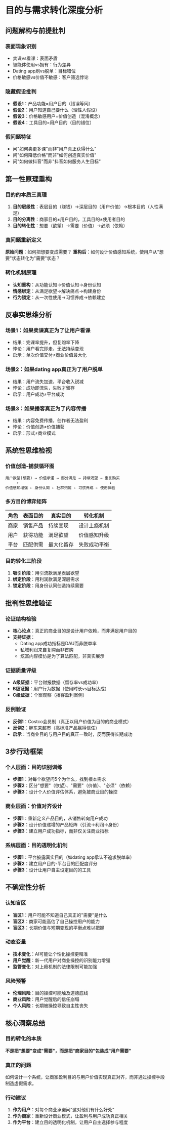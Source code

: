# 目的与需求转化深度分析

## 问题解构与前提批判

### 表面现象识别
- 卖课vs看课：表面矛盾
- 智能体使用vs拥有：行为差异
- Dating app刷vs脱单：目标错位
- 价格敏感vs价值不敏感：客户筛选悖论

### 隐藏假设批判
- **假设1**：产品功能=用户目的（错误等同）
- **假设2**：用户知道自己要什么（理性人假设）
- **假设3**：价格敏感用户=价值创造（混淆概念）
- **假设4**：工具目的=用户目的（目的错位）

### 假问题特征
- 问"如何卖更多课"而非"用户真正获得什么"
- 问"如何降低价格"而非"如何创造真实价值"
- 问"如何做抖音"而非"抖音如何服务人生目标"

## 第一性原理重构

### 目的的本质三真理
1. **目的层级性**：表层目的（赚钱）→深层目的（用户价值）→根本目的（人性满足）
2. **目的分离性**：商家目的≠用户目的，工具目的≠使用者目的
3. **目的转化性**：想要（欲望）→需要（价值）→必须（依赖）

### 真问题重新定义
**原始问题**：如何把想要变成需要？
**重构后**：如何设计价值感知系统，使用户从"想要"状态转化为"需要"状态？

### 转化机制原理
- **认知重构**：从功能认知→价值认知→身份认知
- **情感绑定**：从满足欲望→解决痛点→构建身份
- **行为锁定**：从一次性使用→习惯养成→依赖建立

## 反事实思维分析

### 场景1：如果卖课真正为了让用户看课
- 结果：完课率提升，但复购率下降
- 悖论：用户看完即走，无法持续变现
- 启示：单次价值交付≠商业价值最大化

### 场景2：如果dating app真正为了用户脱单
- 结果：用户流失加速，平台收入锐减
- 悖论：成功即流失，失败才留存
- 启示：用户成功≠平台成功

### 场景3：如果播客真正为了内容传播
- 结果：内容免费传播，创作者无法盈利
- 悖论：价值创造≠价值捕获
- 启示：形式≠商业模式

## 系统性思维检视

### 价值创造-捕获循环图
```
用户欲望(想要) → 价值承诺 → 部分满足 → 持续渴望 → 重复购买
     ↑                                        ↓
价值感知增强 ← 身份认同 ← 社群归属 ← 习惯养成 ← 使用体验
```

### 多方目的博弈矩阵
| 角色 | 表面目的 | 真实目的 | 转化机制 |
|------|----------|----------|----------|
| 商家 | 销售产品 | 持续变现 | 设计上瘾机制 |
| 用户 | 获得功能 | 满足欲望 | 价值感知升级 |
| 平台 | 匹配供需 | 最大化留存 | 失败成功平衡 |

### 目的转化三阶段
1. **吸引阶段**：用引流款满足表层欲望
2. **绑定阶段**：用利润款满足深层需求
3. **锁定阶段**：用身份认同创造持续需要

## 批判性思维验证

### 论证结构检验
- **核心论点**：真正的商业目的是设计用户依赖，而非满足用户目的
- **支持证据**：
  - Dating app成功指标是DAU而非脱单率
  - 私域利润来自复购而非首购
  - 炫富内容模仿是为了算法匹配，非真实展示

### 证据质量评级
- **A级证据**：平台财报数据（留存率vs成功率）
- **B级证据**：用户行为数据（使用时长vs目标达成）
- **C级证据**：个案观察（播客盈利案例）

### 反例验证
- **反例1**：Costco会员制（真正以用户价值为目的的商业模式）
- **反例2**：胖东来超市（高标准产品赢得信任）
- **启示**：当商业目的与用户目的真正一致时，反而获得长期成功

## 3步行动框架

### 个人层面：目的识别训练
- **步骤1**：对每个欲望问5个为什么，找到根本需求
- **步骤2**：区分"想要"（欲望）、"需要"（价值）、"必须"（依赖）
- **步骤3**：设计个人价值评估体系，避免被商业目的操控

### 商业层面：价值对齐设计
- **步骤1**：重新定义产品目的，从销售转向用户成功
- **步骤2**：设计价值递增的产品矩阵（引流→利润→身份）
- **步骤3**：建立用户成功指标，而非仅关注商业指标

### 系统层面：目的透明化机制
- **步骤1**：平台披露真实目的（如dating app承认不追求脱单率）
- **步骤2**：建立用户目的-平台目的匹配度评分
- **步骤3**：设计让用户自主设定目的的工具

## 不确定性分析

### 认知盲区
- **盲区1**：用户可能不知道自己真正的"需要"是什么
- **盲区2**：商家可能高估了自己操控用户的能力
- **盲区3**：长期价值与短期变现的平衡点难以把握

### 动态变量
- **技术变化**：AI可能让个性化操控更精准
- **用户觉醒**：新一代用户对商业操控的识别能力增强
- **监管变化**：对上瘾机制的法律限制可能加强

### 风险预警
- **伦理风险**：目的操控可能触及道德底线
- **商业风险**：用户觉醒后的信任崩塌
- **个人风险**：长期被操控导致自主性丧失

## 核心洞察总结

### 目的转化的本质
**不是把"想要"变成"需要"，而是把"商家目的"包装成"用户需要"**

### 真正的问题
如何设计一个系统，让商家盈利目的与用户价值实现真正对齐，而非通过操控手段制造虚假需求。

### 行动建议
1. **作为用户**：对每个商业承诺问"这对他们有什么好处"
2. **作为商家**：重新设计商业模式，让盈利与用户成功真正相关
3. **作为平台**：建立目的透明化机制，让用户自主选择参与程度
